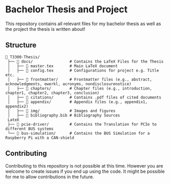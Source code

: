 # Bachelor Thesis and Project

This repository contains all relevant files for my bachelor thesis as well as the project the thesis is written about!

## Structure

```
📁 T3300-Thesis/
 ├── 📁 docs/                # Contains the LaTeX Files for the Thesis
 │   ├── 📄 master.tex       # Main LaTeX document
 │   ├── 📄 config.tex       # Configurations for project e.g. Title etc. 
 │   ├── 📁 frontmatter/     # Frontmatter files (e.g., abstract, acknowledgments, ewerkl, acronyms, nondisclosurenotice)
 │   ├── 📁 chapters/        # Chapter files (e.g., introduction, chapter1, chapter2, chapter3, conclusion)
 │   ├── 📁 citations/       # Contains .pdf files of cited documents
 │   ├── 📁 appendix/        # Appendix files (e.g., appendix1, appendix2)
 │   ├── 📁 img/             # Images and figures
 │   ├── 📁 bibliography.bib # Bibliography Sources
 LateX
 ├── 📁 pcie-driver/         # Contains the Translation for PCIe to different BUS systems
 └── 📁 bus-simulation/      # Contains the BUS Simulation for a Raspberry Pi with a CAN-shield
```

## Contributing

Contributing to this repository is not possible at this time. However you are welcome to create issues if you end up using the code. It might be possible for me to allow contributions in the future.

